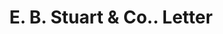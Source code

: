 ---
doi: 10.7916/D82F90H8
date_other: '1928'
date_other_textual: '1928'
form: correspondence
genre:
- Letters (correspondence)
name:
- E. B. Stuart & Co.
object_in_context_url: https://biggert.cul.columbia.edu/items/view/ave_biggert_00112
subject_hierarchical_geographic:
- Atlanta, Georgia, United States
subject_name:
- E. B. Stuart & Co.
title: E. B. Stuart & Co.. Letter
sort_title: E. B. Stuart & Co.. Letter
call_number: ave_biggert_00112
coordinates:
- 33.755,-84.39
pid: ave_biggert_00112
identifiers: ave_biggert_00112
thumbnail: https://derivativo-2.library.columbia.edu/iiif/2/ldpd:342881/full/!256,256/0/native.jpg
permalink: /biggert/ave_biggert_00112/
layout: iiif-image-page
---